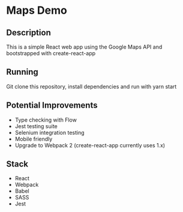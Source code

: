 # Maps Demo

## Description
This is a simple React web app using the Google Maps API and bootstrapped with create-react-app

## Running
Git clone this repository, install dependencies and run with yarn start

## Potential Improvements
* Type checking with Flow
* Jest testing suite
* Selenium integration testing
* Mobile friendly
* Upgrade to Webpack 2 (create-react-app currently uses 1.x)

## Stack
* React
* Webpack
* Babel
* SASS
* Jest
